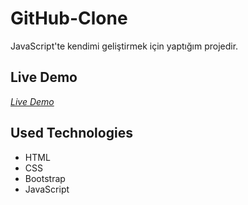 # GitHub-Clone

JavaScript'te kendimi geliştirmek için yaptığım projedir.


## Live Demo

*[Live Demo](https://zehraikizler.github.io/GitHub-Clone/)*


## Used Technologies 

+ HTML
+ CSS
+ Bootstrap
+ JavaScript